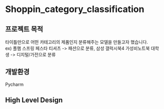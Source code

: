 # Shoppin_category_classification
## 프로젝트 목적
타이틀만으로 어떤 카테고리의 제품인지 분류해주는 모델을 만들고자 했습니다.<br/>
ex) 폴햄 스프링 페스타 티셔츠 -> 패션으로 분류, 삼성 갤럭시북4 가성비노트북 대학생 -> 디지털/가전으로 분류 <br/>
## 개발환경
Pycharm
## High Level Design
